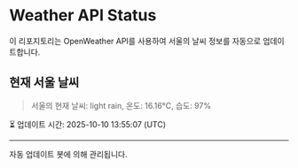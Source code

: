 
# Weather API Status

이 리포지토리는 OpenWeather API를 사용하여 서울의 날씨 정보를 자동으로 업데이트합니다.

## 현재 서울 날씨
> 서울의 현재 날씨: light rain, 온도: 16.16°C, 습도: 97%

⏳ 업데이트 시간: 2025-10-10 13:55:07 (UTC)

---
자동 업데이트 봇에 의해 관리됩니다.
